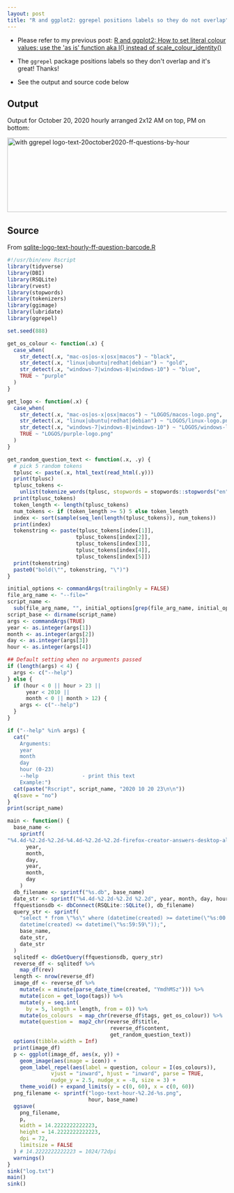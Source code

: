 ```yaml
---
layout: post
title: "R and ggplot2: ggrepel positions labels so they do not overlap"
---
```

* Please refer to my previous post:  [R and ggplot2: How to set literal colour values: use the 'as is' function aka I() instead of scale_colour_identity()](http://rolandtanglao.com/2020/11/11/p1-ggplot2-set-literal-colour_values_with_scale_colour_identity/)       

* The `ggrepel` package positions labels so they don't overlap and it's great! Thanks!

* See the output and source code below

## Output

Output for October 20, 2020 hourly arranged 2x12 AM on top, PM on bottom:

<a data-flickr-embed="true" href="https://www.flickr.com/photos/roland/50595229663/in/album-72157716861637001/" title="with ggrepel logo-text-20october2020-ff-questions-by-hour"><img src="https://live.staticflickr.com/65535/50595229663_61c2a73fdb_b.jpg" width="1024" height="171" alt="with ggrepel logo-text-20october2020-ff-questions-by-hour"></a><script async src="//embedr.flickr.com/assets/client-code.js" charset="utf-8"></script>


## Source

From [sqlite-logo-text-hourly-ff-question-barcode.R](https://github.com/rtanglao/rt-r-ggplot2-ruby-experiments/blob/main/sqlite-logo-text-hourly-ff-question-barcode.R)

```r
#!/usr/bin/env Rscript
library(tidyverse)
library(DBI)
library(RSQLite)
library(rvest)
library(stopwords)
library(tokenizers)
library(ggimage)
library(lubridate)
library(ggrepel)

set.seed(888)

get_os_colour <- function(.x) {
  case_when(
    str_detect(.x, "mac-os|os-x|osx|macos") ~ "black",
    str_detect(.x, "linux|ubuntu|redhat|debian") ~ "gold",
    str_detect(.x, "windows-7|windows-8|windows-10") ~ "blue",
    TRUE ~ "purple"
  )
}

get_logo <- function(.x) {
  case_when(
    str_detect(.x, "mac-os|os-x|osx|macos") ~ "LOGOS/macos-logo.png",
    str_detect(.x, "linux|ubuntu|redhat|debian") ~ "LOGOS/linux-logo.png",
    str_detect(.x, "windows-7|windows-8|windows-10") ~ "LOGOS/windows-logo.png",
    TRUE ~ "LOGOS/purple-logo.png"
  )
}

get_random_question_text <- function(.x, .y) {
  # pick 5 random tokens
  tplusc <- paste(.x, html_text(read_html(.y)))
  print(tplusc)
  tplusc_tokens <-
    unlist(tokenize_words(tplusc, stopwords = stopwords::stopwords("en")))
  print(tplusc_tokens)
  token_length <- length(tplusc_tokens)
  num_tokens <- if (token_length >= 5) 5 else token_length
  index <- sort(sample(seq_len(length(tplusc_tokens)), num_tokens))
  print(index)
  tokenstring <- paste(tplusc_tokens[index[1]],
                      tplusc_tokens[index[2]],
                      tplusc_tokens[index[3]],
                      tplusc_tokens[index[4]],
                      tplusc_tokens[index[5]])
  print(tokenstring)
  paste0("bold(\"", tokenstring, "\")")
}

initial_options <- commandArgs(trailingOnly = FALSE)
file_arg_name <- "--file="
script_name <-
  sub(file_arg_name, "", initial_options[grep(file_arg_name, initial_options)])
script_base <- dirname(script_name)
args <- commandArgs(TRUE)
year <- as.integer(args[1])
month <- as.integer(args[2])
day <- as.integer(args[3])
hour <- as.integer(args[4])

## Default setting when no arguments passed
if (length(args) < 4) {
  args <- c("--help")
} else {
  if (hour < 0 || hour > 23 ||
      year < 2010 ||
      month < 0 || month > 12) {
    args <- c("--help")
  }
}

if ("--help" %in% args) {
  cat("
    Arguments:
    year
    month
    day
    hour (0-23)
    --help              - print this text
    Example:")
  cat(paste("Rscript", script_name, "2020 10 20 23\n\n"))
  q(save = "no")
}
print(script_name)

main <- function() {
  base_name <-
    sprintf(
"%4.4d-%2.2d-%2.2d-%4.4d-%2.2d-%2.2d-firefox-creator-answers-desktop-all-locales",
      year,
      month,
      day,
      year,
      month,
      day
    )
  db_filename <- sprintf("%s.db", base_name)
  date_str <- sprintf("%4.4d-%2.2d-%2.2d %2.2d", year, month, day, hour)
  ffquestionsdb <- dbConnect(RSQLite::SQLite(), db_filename)
  query_str <- sprintf(
    "select * from \"%s\" where (datetime(created) >= datetime(\"%s:00:00\") AND
    datetime(created) <= datetime(\"%s:59:59\"));",
    base_name,
    date_str,
    date_str
  )
  sqlitedf <- dbGetQuery(ffquestionsdb, query_str)
  reverse_df <- sqlitedf %>%
    map_df(rev)
  length <- nrow(reverse_df)
  image_df <- reverse_df %>%
    mutate(x = minute(parse_date_time(created, "YmdhMSz"))) %>%
    mutate(icon = get_logo(tags)) %>%
    mutate(y = seq.int(
      by = 5, length = length, from = 0)) %>%
    mutate(os_colours  = map_chr(reverse_df$tags, get_os_colour)) %>%
    mutate(question =  map2_chr(reverse_df$title,
                                 reverse_df$content,
                                 get_random_question_text))
  options(tibble.width = Inf)
  print(image_df)
  p <- ggplot(image_df, aes(x, y)) +
    geom_image(aes(image = icon)) +
    geom_label_repel(aes(label = question, colour = I(os_colours)),
              vjust = "inward", hjust = "inward", parse = TRUE,
              nudge_y = 2.5, nudge_x = -8, size = 3) +
    theme_void() + expand_limits(y = c(0, 60), x = c(0, 60))
  png_filename <- sprintf("logo-text-hour-%2.2d-%s.png",
                          hour, base_name)
  ggsave(
    png_filename,
    p,
    width = 14.2222222222223,
    height = 14.2222222222223,
    dpi = 72,
    limitsize = FALSE
  ) # 14.2222222222223 = 1024/72dpi
  warnings()
}
sink("log.txt")
main()
sink()

```



